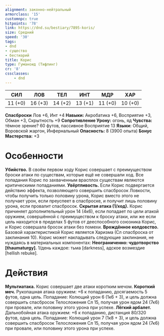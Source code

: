 ```yaml
---
alignment: законно-нейтральный
armorclass: '15'
customnpc: true
hitpoints: '78'
link: https://dnd.su/bestiary/7895-koris/
size: Средний
speed: '30'
tags:
- dnd
- существо
- бестиарий
title: Корис
type: Гуманоид (Тифлинг)
cr: '8'
cssclasses:
    - dnd
---
```



| СИЛ | ЛОВ | ТЕЛ | ИНТ | МДР | ХАР |
|---|---|---|---|---|---|
| 11 (+0) | 16 (+3) | 14 (+2) | 13 (+1) | 11 (+0) | 10 (+0) |
**Спасброски** Лов +6, Инт +4
**Навыки:** Акробатика +6, Восприятие +3, Обман +3, Скрытность +9
**Сопротивление Урону:** огонь, яд
**Чувства:** тёмное зрение? 60 футов, пассивное Восприятие 13
**Языки:** Общий, Воровской жаргон, Инфернальный
**Опасность:** 8 (3900 опыта)
**Бонус Мастерства:** +3


# Особенности
**Убийство.** В своём первом ходу Корис совершает с преимуществом броски атаки по существам, которые ещё не совершали ход. Все попадания Корис по захваченным врасплох существам являются критическими попаданиями.
**Увёртливость.** Если Корис подвергается действию эффекта, позволяющего совершить спасбросок Ловкости, чтобы получить только половину урона, Корис вместо этого не получает урон, если преуспеет в спасброске, и получит лишь половину урона, если провалит спасбросок.
**Скрытая атака (1/ход).** Корис причиняет дополнительный урон 14 (4к6), если попадает по цели атакой оружием, совершённой с преимуществом к броску атаки, или же если цель находится в пределах 5 футов от дееспособного союзника Корис, и Корис совершала бросок атаки без помехи.
**Врождённое колдовство.** Базовой характеристикой Корис является Харизма (Сл спасброска от заклинания 10). Корис может накладывать следующие заклинания, не нуждаясь в материальных компонентах:
**Неограниченно: чудотворство [thaumaturgy].** 1/день каждое: тьма [darkness], адское возмездие [hellish rebuke].


# Действия
**Мультиатака.** Корис совершает две атаки коротким мечом.
**Короткий меч.** Рукопашная атака оружием: +6 к попаданию, досягаемость 5 футов, одна цель. Попадание: Колющий урон 6 (1к6 + 3), и цель должна совершить спасбросок Телосложения Сл 15, получая урон ядом 24 (7к6) при провале, или половину этого урона при успехе.
**Лёгкий арбалет.** Дальнобойная атака оружием: +6 к попаданию, дистанция 80/320 футов, одна цель. Попадание: Колющий урон 7 (1к8 + 3), и цель должна совершить спасбросок Телосложения Сл 15, получая урон ядом 24 (7к6) при провале, или половину этого урона при успехе.